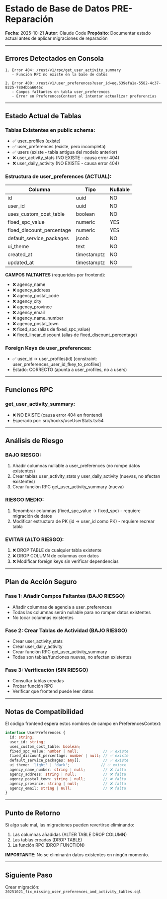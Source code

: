 # Estado de Base de Datos PRE-Reparación

**Fecha**: 2025-10-21
**Autor**: Claude Code
**Propósito**: Documentar estado actual antes de aplicar migraciones de reparación

---

## Errores Detectados en Consola

```
1. Error 404: /rest/v1/rpc/get_user_activity_summary
   - Función RPC no existe en la base de datos

2. Error 400: /rest/v1/user_preferences?user_id=eq.639efa1a-5582-4c37-8225-7804bba6045c
   - Campos faltantes en tabla user_preferences
   - Error en PreferencesContext al intentar actualizar preferencias
```

---

## Estado Actual de Tablas

### Tablas Existentes en public schema:
- ✅ user_profiles (existe)
- ✅ user_preferences (existe, pero incompleta)
- ✅ users (existe - tabla antigua del modelo anterior)
- ❌ user_activity_stats (NO EXISTE - causa error 404)
- ❌ user_daily_activity (NO EXISTE - causa error 404)

### Estructura de user_preferences (ACTUAL):

| Columna | Tipo | Nullable |
|---------|------|----------|
| id | uuid | NO |
| user_id | uuid | NO |
| uses_custom_cost_table | boolean | NO |
| fixed_spc_value | numeric | YES |
| fixed_discount_percentage | numeric | YES |
| default_service_packages | jsonb | NO |
| ui_theme | text | NO |
| created_at | timestamptz | NO |
| updated_at | timestamptz | NO |

**CAMPOS FALTANTES** (requeridos por frontend):
- ❌ agency_name
- ❌ agency_address
- ❌ agency_postal_code
- ❌ agency_city
- ❌ agency_province
- ❌ agency_email
- ❌ agency_name_number
- ❌ agency_postal_town
- ❌ fixed_spc (alias de fixed_spc_value)
- ❌ fixed_linear_discount (alias de fixed_discount_percentage)

### Foreign Keys de user_preferences:
- ✅ user_id → user_profiles(id) [constraint: user_preferences_user_id_fkey_to_profiles]
- Estado: CORRECTO (apunta a user_profiles, no a users)

---

## Funciones RPC

### get_user_activity_summary:
- ❌ NO EXISTE (causa error 404 en frontend)
- Esperado por: src/hooks/useUserStats.ts:54

---

## Análisis de Riesgo

### BAJO RIESGO:
1. Añadir columnas nullable a user_preferences (no rompe datos existentes)
2. Crear tablas user_activity_stats y user_daily_activity (nuevas, no afectan existentes)
3. Crear función RPC get_user_activity_summary (nueva)

### RIESGO MEDIO:
1. Renombrar columnas (fixed_spc_value → fixed_spc) - requiere migración de datos
2. Modificar estructura de PK (id → user_id como PK) - requiere recrear tabla

### EVITAR (ALTO RIESGO):
1. ❌ DROP TABLE de cualquier tabla existente
2. ❌ DROP COLUMN de columnas con datos
3. ❌ Modificar foreign keys sin verificar dependencias

---

## Plan de Acción Seguro

### Fase 1: Añadir Campos Faltantes (BAJO RIESGO)
- Añadir columnas de agencia a user_preferences
- Todas las columnas serán nullable para no romper datos existentes
- No tocar columnas existentes

### Fase 2: Crear Tablas de Actividad (BAJO RIESGO)
- Crear user_activity_stats
- Crear user_daily_activity
- Crear función RPC get_user_activity_summary
- Todas son tablas/funciones nuevas, no afectan existentes

### Fase 3: Verificación (SIN RIESGO)
- Consultar tablas creadas
- Probar función RPC
- Verificar que frontend puede leer datos

---

## Notas de Compatibilidad

El código frontend espera estos nombres de campo en PreferencesContext:
```typescript
interface UserPreferences {
  id: string;
  user_id: string;
  uses_custom_cost_table: boolean;
  fixed_spc_value: number | null;           // ✅ existe
  fixed_discount_percentage: number | null; // ✅ existe
  default_service_packages: any[];          // ✅ existe
  ui_theme: 'light' | 'dark';              // ✅ existe
  agency_name_number: string | null;        // ❌ falta
  agency_address: string | null;            // ❌ falta
  agency_postal_town: string | null;        // ❌ falta
  agency_province: string | null;           // ❌ falta
  agency_email: string | null;              // ❌ falta
}
```

---

## Punto de Retorno

Si algo sale mal, las migraciones pueden revertirse eliminando:
1. Las columnas añadidas (ALTER TABLE DROP COLUMN)
2. Las tablas creadas (DROP TABLE)
3. La función RPC (DROP FUNCTION)

**IMPORTANTE**: No se eliminarán datos existentes en ningún momento.

---

## Siguiente Paso

Crear migración: `20251021_fix_missing_user_preferences_and_activity_tables.sql`
